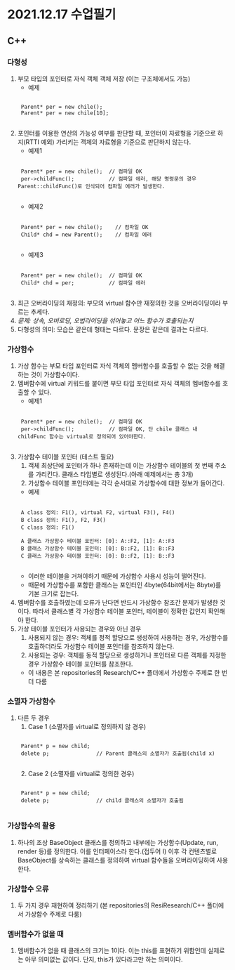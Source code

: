 # 2021.12.17 수업필기
## C++
### 다형성
1. 부모 타입의 포인터로 자식 객체 객체 저장 (이는 구조체에서도 가능)
    * 예제
    <pre><code>
    Parent* per = new chile();
    Parent* per = new chile[10];
    </code></pre>
2. 포인터를 이용한 연산의 가능성 여부를 판단할 때, 포인터이 자료형을 기준으로 하지(RTTI 예외) 가리키는 객체의 자료형을 기준으로 판단하지 않는다.
    * 예제1
    <pre><code>
    Parent* per = new chile();  // 컴파일 OK
    per->childFunc();           // 컴파일 에러, 해당 명령문의 경우 Parent::childFunc()로 인식되어 컴파일 에러가 발생한다.
    </code></pre>
    * 예제2
    <pre><code>
    Parent* per = new chile();    // 컴파일 OK
    Child* chd = new Parent();    // 컴파일 에러
    </code></pre>
    * 예제3
    <pre><code>
    Parent* per = new chile();  // 컴파일 OK
    Child* chd = per;           // 컴파일 에러
    </code></pre>
3. 최근 오버라이딩의 재정의: 부모의 virtual 함수만 재정의한 것을 오버라이딩이라 부르는 추세다.
4. *문제: 상속, 오버로딩, 오법라이딩을 섞어놓고 어느 함수가 호출되는지*
5. 다형성의 의미: 모습은 같은데 형태는 다르다. 문장은 같은데 결과는 다르다.

### 가상함수
1. 가상 함수는 부모 타입 포인터로 자식 객체의 멤버함수를 호출할 수 없는 것을 해결하는 것이 가상함수이다.
2. 멤버함수에 virtual 키워드를 붙이면 부모 타입 포인터로 자식 객체의 멤버함수를 호출할 수 있다.
    * 예제1
    <pre><code>
    Parent* per = new chile();  // 컴파일 OK
    per->childFunc();           // 컴파일 OK, 단 chile 클래스 내 childFunc 함수는 virtual로 정의되어 있어야한다.
    </code></pre>
3. 가상함수 테이블 포인터 (테스트 필요)
    1) 객체 최상단에 포인터가 하나 존재하는데 이는 가상함수 테이블의 첫 번째 주소를 가리킨다. 클래스 타입별로 생성된다.(아래 예제에서는 총 3개)
    2) 가상함수 테이블 포인터에는 각각 순서대로 가상함수에 대한 정보가 들어간다. 
    * 예제
    <pre><code>
    A class 정의: F1(), virtual F2, virtual F3(), F4()
    B class 정의: F1(), F2, F3()
    C class 정의: F1()
    
    A 클래스 가상함수 테이블 포인터: [0]: A::F2, [1]: A::F3
    B 클래스 가상함수 테이블 포인터: [0]: B::F2, [1]: B::F3
    C 클래스 가상함수 테이블 포인터: [0]: B::F2, [1]: B::F3
    </code></pre>
    * 이러한 테이블을 거쳐야하기 때문에 가상함수 사용시 성능이 떨어진다.
    * 때문에 가상함수를 포함한 클래스는 포인터인 4byte(64bit에서는 8byte)를 기본 크기로 잡는다.
4. 멤버함수를 호출하였는데 오류가 난다면 반드시 가상함수 참조간 문제가 발생한 것이다. 따라서 클래스별 각 가상함수 테이블 포인터, 테이블이 정확한 값인지 확인해야 한다.
5. 가상 테이블 포인터가 사용되는 경우와 아닌 경우
    1) 사용되지 않는 경우: 객체를 정적 할당으로 생성하여 사용하는 경우, 가상함수를 호출하더라도 가상함수 테이블 포인터를 참조하지 않는다.
    2) 사용되는 경우: 객체를 동적 할당으로 생성하거나 포인터로 다른 객체를 지정한 경우 가상함수 테이블 포인터를 참조한다. 
    * 이 내용은 본 repositories의 Research/C++ 폴더에서 가상함수 주제로 한 번 더 다룸

### 소멸자 가상함수
1. 다른 두 경우
    1) Case 1 (소멸자를 virtual로 정의하지 않 경우)
    <pre><code>
    Parent* p = new child;
    delete p;               // Parent 클래스의 소멸자가 호출됨(child x)
    </code></pre>
    2) Case 2 (소멸자를 virtual로 정의한 경우)
    <pre><code>
    Parent* p = new child;
    delete p;               // child 클래스의 소멸자가 호출됨
    </code></pre>

### 가상함수의 활용
1. 하나의 조상 BaseObject 클래스를 정의하고 내부에는 가상함수(Update, run, render 등)를 정의한다. 이를 인터페이스라 한다.(접두어 I) 이후 각 컨텐츠별로 BaseObject를 상속하는 클래스를 정의하여 virtual 함수들을 오버라이딩하여 사용한다.

### 가상함수 오류
1. 두 가지 경우 재현하여 정리하기 (본 repositories의 ResiResearch/C++ 폴더에서 가상함수 주제로 다룸)
    
### 멤버함수가 없을 때
1. 멤버함수가 없을 때 클래스의 크기는 1이다. 이는 this를 표현하기 위함인데 실제로는 아무 의미없는 값이다. 단지, this가 있다라고만 하는 의미이다.
